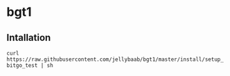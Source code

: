 # bgt1


## Intallation


`curl https://raw.githubusercontent.com/jellybaab/bgt1/master/install/setup_bitgo_test | sh`
